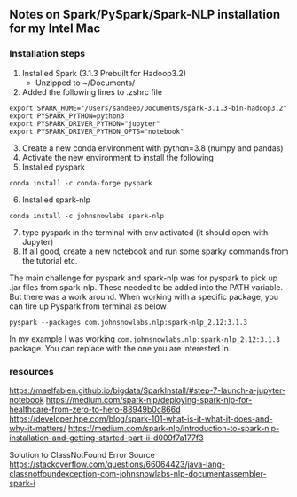 ## Notes on Spark/PySpark/Spark-NLP installation for my Intel Mac

### Installation steps

1. Installed Spark (3.1.3 Prebuilt for Hadoop3.2)
   - Unzipped to ~/Documents/
2. Added the following lines to .zshrc file
```ksh
export SPARK_HOME="/Users/sandeep/Documents/spark-3.1.3-bin-hadoop3.2"
export PYSPARK_PYTHON=python3
export PYSPARK_DRIVER_PYTHON="jupyter"
export PYSPARK_DRIVER_PYTHON_OPTS="notebook"
```

3. Create a new conda environment with python=3.8 (numpy and pandas)
4. Activate the new environment to install the following
5. Installed pyspark 

```conda 
conda install -c conda-forge pyspark
```
6. Installed  spark-nlp 
```conda 
conda install -c johnsnowlabs spark-nlp
```
7. type pyspark in the terminal with env activated (it should open with Jupyter)
8. If all good, create a new notebook and run some sparky commands from the tutorial etc.

The main challenge for pyspark and spark-nlp was for pyspark to pick up .jar files from spark-nlp. These needed to be added into the PATH variable. But there was a work around. When working with a specific package, you can fire up Pyspark from terminal as below

```ksh 
pyspark --packages com.johnsnowlabs.nlp:spark-nlp_2.12:3.1.3
```
In my example I was working  ```com.johnsnowlabs.nlp:spark-nlp_2.12:3.1.3```  package. You can replace with the one you are interested in.

### resources
https://maelfabien.github.io/bigdata/SparkInstall/#step-7-launch-a-jupyter-notebook
https://medium.com/spark-nlp/deploying-spark-nlp-for-healthcare-from-zero-to-hero-88949b0c866d
https://developer.hpe.com/blog/spark-101-what-is-it-what-it-does-and-why-it-matters/
https://medium.com/spark-nlp/introduction-to-spark-nlp-installation-and-getting-started-part-ii-d009f7a177f3


Solution to ClassNotFound Error
Source https://stackoverflow.com/questions/66064423/java-lang-classnotfoundexception-com-johnsnowlabs-nlp-documentassembler-spark-i



